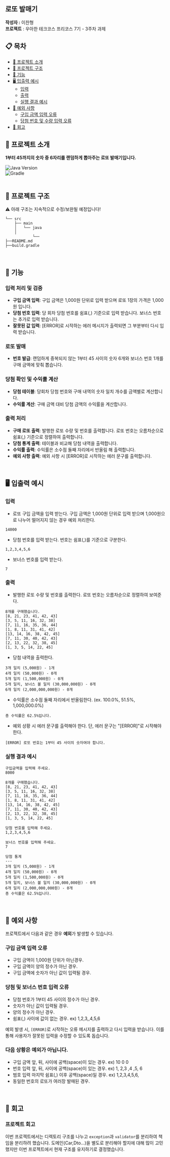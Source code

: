 ## **로또 발매기**

**작성자 :** 이찬형  
**프로젝트** : 우아한 테크코스 프리코스 7기 - 3주차 과제
&nbsp;

## 📋 목차

- [📌 프로젝트 소개](#-프로젝트-소개)
- [📂 프로젝트 구조](#-프로젝트-구조)
- [🚀 기능](#-기능)
- [🖥️ 입출력 예시](#-입출력-예시)
    - [입력](#입력)
    - [출력](#출력)
    - [실행 결과 예시](#실행-결과-예시)
- [🚨 예외 사항](#-예외-사항)
    - [구입 금액 입력 오류](#구입-금액-입력-오류)
    - [당첨 번호 및 수량 입력 오류](#당첨-번호-및-수량-입력-오류)
- [🤔 회고](#-회고)

## 📌 **프로젝트 소개**

**1부터 45까지의 숫자 중 6자리를 랜덤하게 뽑아주는 로또 발매기입니다.**

![Java Version](https://img.shields.io/badge/Java-21-blue?style=for-the-badge)  
![Gradle](https://img.shields.io/badge/build%20with-Gradle-green?style=for-the-badge)  
&nbsp;

## 📂 **프로젝트 구조**

⚠️ 아래 구조는 지속적으로 수정/보완될 예정입니다!

```
└── src
    ├── main
    │   └── java
    │      
            └── 
├──README.md
├──build.gradle
```

&nbsp;

## 🚀 **기능**

### 입력 처리 및 검증

- **구입 금액 입력**: 구입 금액은 1,000원 단위로 입력 받으며 로또 1장의 가격은 1,000원 입니다.
- **당첨 번호 입력**: 당 회차 당첨 번호를 쉼표(,) 기준으로 입력 받습니다. 보너스 번호는 추가로 입력 받습니다.
- **잘못된 값 입력**: [ERROR]로 시작하는 에러 메시지가 출력되면 그 부분부터 다시 입력 받습니다.

### 로또 발매

- **번호 발급**: 랜덤하게 중복되지 않는 1부터 45 사이의 숫자 6개와 보너스 번호 1개를 구매 금액에 맞춰 뽑습니다.

### 당첨 확인 및 수익률 계산

- **당첨 테이블**: 당회차 당첨 번호와 구매 내역의 숫자 일치 개수를 금액별로 계산합니다.
- **수익률 계산**: 구매 금액 대비 당첨 금액의 수익률을 계산합니다.

### 출력 처리

- **구매 로또 출력**: 발행한 로또 수량 및 번호를 출력합니다. 로또 번호는 오름차순으로 쉼표(,) 기준으로 정렬하여 출력합니다.
- **당첨 통계 출력**: 테이블과 비교해 당첨 내역을 출력합니다.
- **수익률 출력**: 수익률은 소수점 둘째 자리에서 반올림 해 출력합니다.
- **예외 사항 출력**: 예외 사항 시 [ERROR]로 시작하는 에러 문구를 출력합니다.

&nbsp;

## 🖥️ **입출력 예시**

### **입력**

- 로또 구입 금액을 입력 받는다. 구입 금액은 1,000원 단위로 입력 받으며 1,000원으로 나누어 떨어지지 않는 경우 예외 처리한다.

```
14000
```

- 당첨 번호를 입력 받는다. 번호는 쉼표(,)를 기준으로 구분한다.

```
1,2,3,4,5,6
```

- 보너스 번호를 입력 받는다.

```
7
```

### **출력**

- 발행한 로또 수량 및 번호를 출력한다. 로또 번호는 오름차순으로 정렬하여 보여준다.

```
8개를 구매했습니다.
[8, 21, 23, 41, 42, 43] 
[3, 5, 11, 16, 32, 38] 
[7, 11, 16, 35, 36, 44] 
[1, 8, 11, 31, 41, 42] 
[13, 14, 16, 38, 42, 45] 
[7, 11, 30, 40, 42, 43] 
[2, 13, 22, 32, 38, 45] 
[1, 3, 5, 14, 22, 45]
```

- 당첨 내역을 출력한다.

```
3개 일치 (5,000원) - 1개
4개 일치 (50,000원) - 0개
5개 일치 (1,500,000원) - 0개
5개 일치, 보너스 볼 일치 (30,000,000원) - 0개
6개 일치 (2,000,000,000원) - 0개
```

- 수익률은 소수점 둘째 자리에서 반올림한다. (ex. 100.0%, 51.5%, 1,000,000.0%)

```
총 수익률은 62.5%입니다.
```

- 예외 상황 시 에러 문구를 출력해야 한다. 단, 에러 문구는 "[ERROR]"로 시작해야 한다.

```
[ERROR] 로또 번호는 1부터 45 사이의 숫자여야 합니다.
```

### **실행 결과 예시**

```
구입금액을 입력해 주세요.
8000

8개를 구매했습니다.
[8, 21, 23, 41, 42, 43] 
[3, 5, 11, 16, 32, 38] 
[7, 11, 16, 35, 36, 44] 
[1, 8, 11, 31, 41, 42] 
[13, 14, 16, 38, 42, 45] 
[7, 11, 30, 40, 42, 43] 
[2, 13, 22, 32, 38, 45] 
[1, 3, 5, 14, 22, 45]

당첨 번호를 입력해 주세요.
1,2,3,4,5,6

보너스 번호를 입력해 주세요.
7

당첨 통계
---
3개 일치 (5,000원) - 1개
4개 일치 (50,000원) - 0개
5개 일치 (1,500,000원) - 0개
5개 일치, 보너스 볼 일치 (30,000,000원) - 0개
6개 일치 (2,000,000,000원) - 0개
총 수익률은 62.5%입니다.
```

&nbsp;

## 🚨 **예외 사항**

프로젝트에서 다음과 같은 경우 **예외**가 발생할 수 있습니다.

### **구입 금액 입력 오류**

- 구입 금액이 1,000원 단위가 아닌경우.
- 구입 금액이 양의 정수가 아닌 경우.
- 구입 금액에 숫자가 아닌 값이 입력될 경우.

### **당첨 및 보너스 번호 입력 오류**

- 당첨 번호가 1부터 45 사이의 정수가 아닌 경우.
- 숫자가 아닌 값이 입력될 경우.
- 양의 정수가 아닌 경우.
- 쉼표(,) 사이에 값이 없는 경우. ex) 1,2,3,,4,5,6

예외 발생 시, `[ERROR]`로 시작하는 오류 메시지를 출력하고 다시 입력을 받습니다. 이를 통해 사용자가 잘못된 입력을 수정할 수 있도록 돕습니다.

### 다음 상황은 예외가 아닙니다.

- 구입 금액 앞, 뒤, 사이에 공백(space)이 있는 경우. ex) 10 0 0
- 번호 입력 앞, 뒤, 사이에 공백(space)이 있는 경우. ex) 1, 2,3 ,4 ,5, 6
- 범호 입력 마지막 쉼표(,) 이후 공백(space)일 경우. ex) 1,2,3,4,5,6,
- 동일한 번호의 로또가 여러장 발매된 경우.

&nbsp;

## 🤔 **회고**

### 프로젝트 회고

이번 프로젝트에서는 디렉토리 구조를 나누고 `exception`과 `validator`를 분리하여 책임을 분리하려 했습니다.
도메인(Car,Dto...)을 별도로 분리해야 할지에 대해 많이 고민했지만 이번 프로젝트에서 현재 구조를 유지하기로 결정했습니다.

&nbsp;